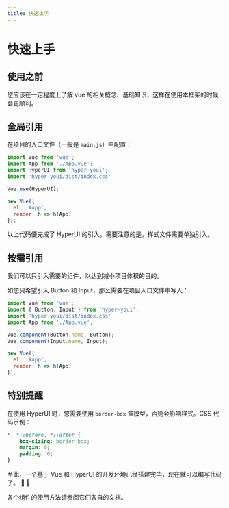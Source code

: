 ```yaml
---
title: 快速上手
---
```

# 快速上手

## 使用之前

您应该在一定程度上了解 vue 的相关概念、基础知识，这样在使用本框架的时候会更顺利。

## 全局引用

在项目的入口文件（一般是 `main.js`）中配置：

```js
import Vue from 'vue';
import App from './App.vue';
import HyperUI from 'hyper-youi';
import 'hyper-youi/dist/index.css'

Vue.use(HyperUI);

new Vue({
  el: '#app',
  render: h => h(App)
});
```

以上代码便完成了 HyperUI 的引入。需要注意的是，样式文件需要单独引入。

## 按需引用

我们可以只引入需要的组件，以达到减小项目体积的目的。

如您只希望引入 Button 和 Input，那么需要在项目入口文件中写入：

```js
import Vue from 'vue';
import { Button, Input } from 'hyper-youi';
import 'hyper-youi/dist/index.css'
import App from './App.vue';

Vue.component(Button.name, Button);
Vue.component(Input.name, Input);

new Vue({
  el: '#app',
  render: h => h(App)
});
```

## 特别提醒

在使用 HyperUI 时，您需要使用 `border-box` 盒模型，否则会影响样式。CSS 代码示例：

```css
*, *::before, *::after {
    box-sizing: border-box;
    margin: 0;
    padding: 0;
}
```

至此，一个基于 Vue 和 HyperUI 的开发环境已经搭建完毕，现在就可以编写代码了。 :tada: :tada:

各个组件的使用方法请参阅它们各自的文档。